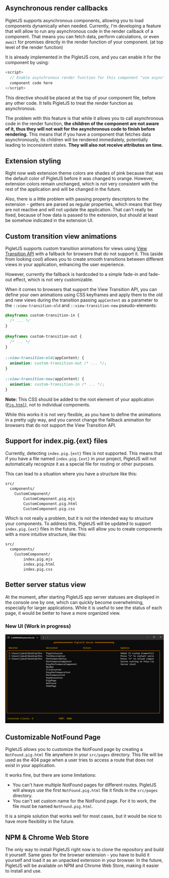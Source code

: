 ## Asynchronous render callbacks

<p id="top" style="position: absolute; top: -50px"></p>

PigletJS supports asynchronous components, allowing you to load components dynamically when needed.
Currently, I'm developing a feature that will allow to run any asynchronous code in the render callback of a component.
That means you can fetch data, perform calculations, or even `await` for promises directly in the render function of your component. (at top level of the render function)

It is already implemented in the PigletJS core, and you can enable it for the component by using:

```javascript
<script>
  // Enable asynchronous render function for this component "use async"; // Your
  component code here
</script>
```

This directive should be placed at the top of your component file, before any other code. It tells PigletJS to treat the render function as asynchronous.

The problem with this feature is that while it allows you to call asynchronous code in the render function, **the children of the component are not aware of it, thus they will not wait for the asynchronous code to finish before rendering.**
This means that if you have a component that fetches data asynchronously, its children will be rendered immediately, potentially leading to inconsistent states. **They will also not receive attributes on time.**

## Extension styling

Right now web extension theme colors are shades of pink because that was the default color of PigletJS before it was changed to orange.
However, extension colors remain unchanged, which is not very consistent with the rest of the application and will be changed in the future.

Also, there is a little problem with passing property descriptors to the extension - getters are parsed as regular properties, which means that they are not reactive and will not update the application.
That can't really be fixed, because of how data is passed to the extension, but should at least be somehow indicated in the extension UI.

## Custom transition view animations

PigletJS supports custom transition animations for views using [View Transition API](https://developer.mozilla.org/en-US/docs/Web/API/View_Transition_API) with a fallback for browsers that do not support it.
This (aside from looking cool) allows you to create smooth transitions between different views in your application, enhancing the user experience.

However, currently the fallback is hardcoded to a simple fade-in and fade-out effect, which is not very customizable.

When it comes to browsers that support the View Transition API, you can define your own animations using CSS keyframes and apply them to the old and new views during the transition
passing `appContent` as a parameter to the `::view-transition-old` and `::view-transition-new` pseudo-elements:

```css
@keyframes custom-transition-in {
  /* ... */
}

@keyframes custom-transition-out {
  /* ... */
}

::view-transition-old(appContent) {
  animation: custom-transition-out /* ... */;
}

::view-transition-new(appContent) {
  animation: custom-transition-in /* ... */;
}
```

**Note:** This CSS should be added to the root element of your application ([`Pig.html`](Structure#pig-html)), not to individual components.

While this works it is not very flexible, as you have to define the animations in a pretty ugly way, and you cannot change the fallback animation for browsers that do not support the View Transition API.

## Support for index.pig.{ext} files

Currently, detecting `index.pig.{ext}` files is not supported. This means that if you have a file named `index.pig.{ext}` in your project,
PigletJS will not automatically recognize it as a special file for routing or other purposes.

This can lead to a situation where you have a structure like this:

```
src/
  components/
    CustomComponent/
        CustomComponent.pig.mjs
        CustomComponent.pig.html
        CustomComponent.pig.css
```

Which is not really a problem, but it is not the intended way to structure your components.
To address this, PigletJS will be updated to support `index.pig.{ext}` files in the future. This will allow you to create components with a more intuitive structure, like this:

```
src/
  components/
    CustomComponent/
        index.pig.mjs
        index.pig.html
        index.pig.css
```

## Better server status view

At the moment, after starting PigletJS app server statuses are displayed in the console one by one, which can quickly become overwhelming, especially for larger applications.
While it is useful to see the status of each page, it would be better to have a more organized view.

### New UI (Work in progress)

![New server status view](new_server_status.png)

## Customizable NotFound Page

PigletJS allows you to customize the NotFound page by creating a `NotFound.pig.html` file anywhere in your `src/pages` directory.
This file will be used as the 404 page when a user tries to access a route that does not exist in your application.

It works fine, but there are some limitations:

- You can't have multiple NotFound pages for different routes. PigletJS will always use the first `NotFound.pig.html` file it finds in the `src/pages` directory.
- You can't set custom name for the NotFound page. For it to work, the file must be named `NotFound.pig.html`.

It is a simple solution that works well for most cases, but it would be nice to have more flexibility in the future.

## NPM & Chrome Web Store

The only way to install PigletJS right now is to clone the repository and build it yourself.
Same goes for the browser extension - you have to build it yourself and load it as an unpacked extension in your browser.
In the future, PigletJS will be available on NPM and Chrome Web Store, making it easier to install and use.
